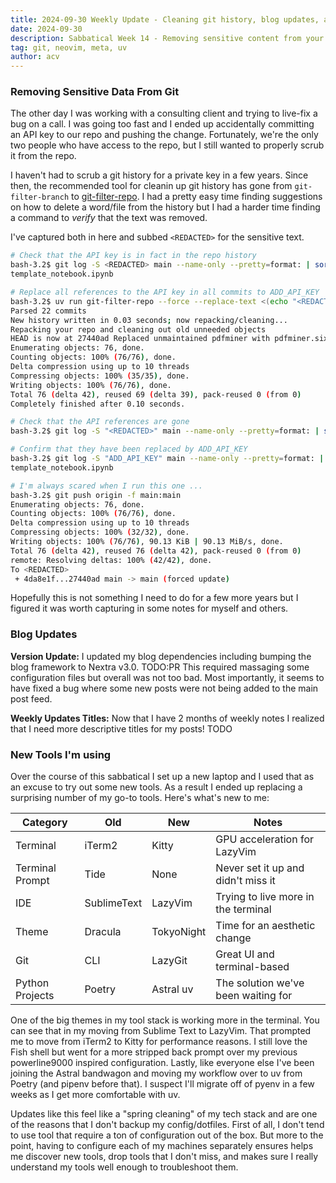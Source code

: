 ```yaml
---
title: 2024-09-30 Weekly Update - Cleaning git history, blog updates, and new command line tools 
date: 2024-09-30
description: Sabbatical Week 14 - Removing sensitive content from your git history, framework and title format updates for the blog, and new tools I've started using over the last 3 months.
tag: git, neovim, meta, uv 
author: acv
---
```


### Removing Sensitive Data From Git

The other day I was working with a consulting client and trying to live-fix a bug on a call. I was going too fast and I ended up accidentally committing an API key to our repo and pushing the change. Fortunately, we're the only two people who have access to the repo, but I still wanted to properly scrub it from the repo.

I haven't had to scrub a git history for a private key in a few years. Since then, the recommended tool for cleanin up git history has gone from `git-filter-branch` to [git-filter-repo](https://github.com/newren/git-filter-repo). I had a pretty easy time finding suggestions on how to delete a word/file from the history but I had a harder time finding a command to _verify_ that the text was removed.

I've captured both in here and subbed `<REDACTED>` for the sensitive text.

```bash
# Check that the API key is in fact in the repo history
bash-3.2$ git log -S <REDACTED> main --name-only --pretty=format: | sort -u
template_notebook.ipynb

# Replace all references to the API key in all commits to ADD_API_KEY
bash-3.2$ uv run git-filter-repo --force --replace-text <(echo "<REDACTED>==>ADD_API_KEY")
Parsed 22 commits
New history written in 0.03 seconds; now repacking/cleaning...
Repacking your repo and cleaning out old unneeded objects
HEAD is now at 27440ad Replaced unmaintained pdfminer with pdfminer.six (#11)
Enumerating objects: 76, done.
Counting objects: 100% (76/76), done.
Delta compression using up to 10 threads
Compressing objects: 100% (35/35), done.
Writing objects: 100% (76/76), done.
Total 76 (delta 42), reused 69 (delta 39), pack-reused 0 (from 0)
Completely finished after 0.10 seconds.

# Check that the API references are gone
bash-3.2$ git log -S "<REDACTED>" main --name-only --pretty=format: | sort -u

# Confirm that they have been replaced by ADD_API_KEY
bash-3.2$ git log -S "ADD_API_KEY" main --name-only --pretty=format: | sort -u
template_notebook.ipynb

# I'm always scared when I run this one ...
bash-3.2$ git push origin -f main:main
Enumerating objects: 76, done.
Counting objects: 100% (76/76), done.
Delta compression using up to 10 threads
Compressing objects: 100% (32/32), done.
Writing objects: 100% (76/76), 90.13 KiB | 90.13 MiB/s, done.
Total 76 (delta 42), reused 76 (delta 42), pack-reused 0 (from 0)
remote: Resolving deltas: 100% (42/42), done.
To <REDACTED>
 + 4da8e1f...27440ad main -> main (forced update)
```

Hopefully this is not something I need to do for a few more years but I figured it was worth capturing in some notes for myself and others.

### Blog Updates

**Version Update:** I updated my blog dependencies including bumping the blog framework to Nextra v3.0. TODO:PR This required massaging some configuration files but overall was not too bad. Most importantly, it seems to have fixed a bug where some new posts were not being added to the main post feed.

**Weekly Updates Titles:** Now that I have 2 months of weekly notes I realized that I need more descriptive titles for my posts! TODO

### New Tools I'm using

Over the course of this sabbatical I set up a new laptop and I used that as an excuse to try out some new tools. As a result I ended up replacing a surprising number of my go-to tools. Here's what's new to me:

| Category        | Old         | New        | Notes                               |
| --------------- | ----------- | ---------- | ----------------------------------- |
| Terminal        | iTerm2      | Kitty      | GPU acceleration for LazyVim        |
| Terminal Prompt | Tide        | None       | Never set it up and didn't miss it  |
| IDE             | SublimeText | LazyVim    | Trying to live more in the terminal |
| Theme           | Dracula     | TokyoNight | Time for an aesthetic change        |
| Git             | CLI         | LazyGit    | Great UI and terminal-based         |
| Python Projects | Poetry      | Astral uv  | The solution we've been waiting for |

One of the big themes in my tool stack is working more in the terminal. You can see that in my moving from Sublime Text to LazyVim. That prompted me to move from iTerm2 to Kitty for performance reasons. I still love the Fish shell but went for a more stripped back prompt over my previous powerline9000 inspired configuration. Lastly, like everyone else I've been joining the Astral bandwagon and moving my workflow over to uv from Poetry (and pipenv before that). I suspect I'll migrate off of pyenv in a few weeks as I get more comfortable with uv.

Updates like this feel like a "spring cleaning" of my tech stack and are one of the reasons that I don't backup my config/dotfiles. First of all, I don't tend to use tool that require a ton of configuration out of the box. But more to the point, having to configure each of my machines separately ensures helps me discover new tools, drop tools that I don't miss, and makes sure I really understand my tools well enough to troubleshoot them.
